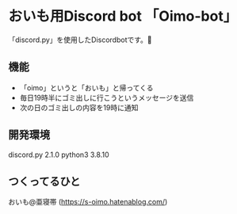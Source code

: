 # おいも用Discord bot 「Oimo-bot」

「discord.py」を使用したDiscordbotです。🍠


## 機能

- 「oimo」というと「おいも」と帰ってくる
- 毎日19時半にゴミ出しに行こうというメッセージを送信
- 次の日のゴミ出しの内容を19時に通知

## 開発環境

discord.py 2.1.0
python3 3.8.10

## つくってるひと

おいも@亜寝帯 (https://s-oimo.hatenablog.com/)


